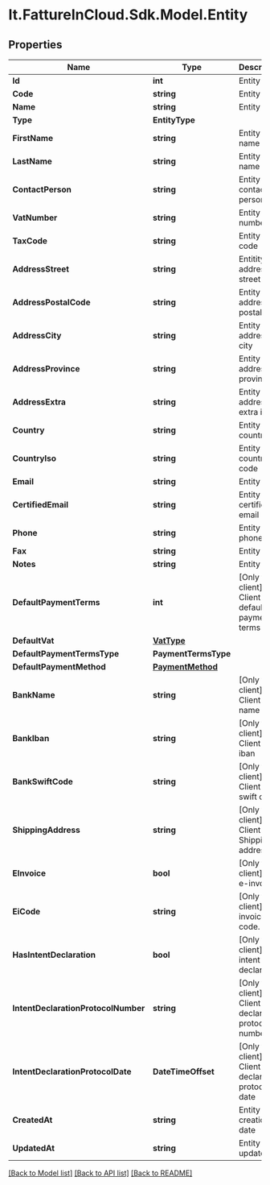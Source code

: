 # It.FattureInCloud.Sdk.Model.Entity

## Properties

Name | Type | Description | Notes
------------ | ------------- | ------------- | -------------
**Id** | **int** | Entity id | [optional] 
**Code** | **string** | Entity code | [optional] 
**Name** | **string** | Entity name | [optional] 
**Type** | **EntityType** |  | [optional] 
**FirstName** | **string** | Entity first name | [optional] 
**LastName** | **string** | Entity last name | [optional] 
**ContactPerson** | **string** | Entity contact person | [optional] 
**VatNumber** | **string** | Entity vat number | [optional] 
**TaxCode** | **string** | Entity tax code | [optional] 
**AddressStreet** | **string** | Entitity address street | [optional] 
**AddressPostalCode** | **string** | Entity address postal code | [optional] 
**AddressCity** | **string** | Entity address city | [optional] 
**AddressProvince** | **string** | Entity address province | [optional] 
**AddressExtra** | **string** | Entity address extra info | [optional] 
**Country** | **string** | Entity country | [optional] 
**CountryIso** | **string** | Entity country iso code | [optional] 
**Email** | **string** | Entity email | [optional] 
**CertifiedEmail** | **string** | Entity certified email | [optional] 
**Phone** | **string** | Entity phone | [optional] 
**Fax** | **string** | Entity fax | [optional] 
**Notes** | **string** | Entity extra | [optional] 
**DefaultPaymentTerms** | **int** | [Only for client] Client default payment terms | [optional] 
**DefaultVat** | [**VatType**](VatType.md) |  | [optional] 
**DefaultPaymentTermsType** | **PaymentTermsType** |  | [optional] 
**DefaultPaymentMethod** | [**PaymentMethod**](PaymentMethod.md) |  | [optional] 
**BankName** | **string** | [Only for client] Client bank name | [optional] 
**BankIban** | **string** | [Only for client] Client bank iban | [optional] 
**BankSwiftCode** | **string** | [Only for client] Client bank swift code | [optional] 
**ShippingAddress** | **string** | [Only for client] Client Shipping address | [optional] 
**EInvoice** | **bool** | [Only for client] Use e-invoices. | [optional] 
**EiCode** | **string** | [Only for client] E-invoices code. | [optional] 
**HasIntentDeclaration** | **bool** | [Only for client] Has intent declaration. | [optional] 
**IntentDeclarationProtocolNumber** | **string** | [Only for client] Client intent declaration protocol number | [optional] 
**IntentDeclarationProtocolDate** | **DateTimeOffset** | [Only for client] Client intent declaration protocol date | [optional] 
**CreatedAt** | **string** | Entity creation date | [optional] 
**UpdatedAt** | **string** | Entity last update date | [optional] 

[[Back to Model list]](../../README.md#documentation-for-models) [[Back to API list]](../../README.md#documentation-for-api-endpoints) [[Back to README]](../../README.md)


